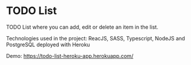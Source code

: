 # TODO List
TODO List where you can add, edit or delete an item in the list.

Technologies used in the project: ReacJS, SASS, Typescript, NodeJS and PostgreSQL deployed with Heroku

Demo: https://todo-list-heroku-app.herokuapp.com/
